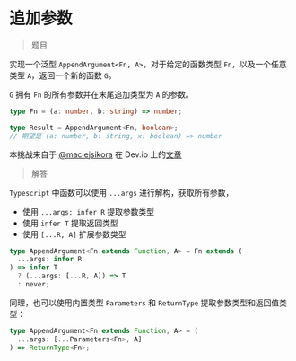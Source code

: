 # 追加参数

<BtnGroup 
  issue="https://tsch.js.org/191/solutions"
  answer="https://github.com/type-challenges/type-challenges/issues/31940"
/>

> 题目

实现一个泛型 `AppendArgument<Fn, A>`，对于给定的函数类型 `Fn`，以及一个任意类型 `A`，返回一个新的函数 `G`。

`G` 拥有 `Fn` 的所有参数并在末尾追加类型为 `A` 的参数。

```typescript
type Fn = (a: number, b: string) => number;

type Result = AppendArgument<Fn, boolean>;
// 期望是 (a: number, b: string, x: boolean) => number
```

本挑战来自于 [@maciejsikora](https://github.com/maciejsikora) 在 Dev.io 上的[文章](https://dev.to/macsikora/advanced-typescript-exercises-question-4-495c)

> 解答

`Typescript` 中函数可以使用 `...args` 进行解构，获取所有参数，

- 使用 `...args: infer R` 提取参数类型
- 使用 `infer T` 提取返回类型
- 使用 `[...R, A]` 扩展参数类型

```ts
type AppendArgument<Fn extends Function, A> = Fn extends (
  ...args: infer R
) => infer T
  ? (...args: [...R, A]) => T
  : never;
```

同理，也可以使用内置类型 `Parameters` 和 `ReturnType` 提取参数类型和返回值类型：

```ts
type AppendArgument<Fn extends Function, A> = (
  ...args: [...Parameters<Fn>, A]
) => ReturnType<Fn>;
```
